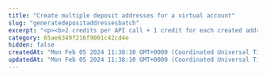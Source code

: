 ```yaml
---
title: "Create multiple deposit addresses for a virtual account"
slug: "generatedepositaddressesbatch"
excerpt: "<p><b>2 credits per API call + 1 credit for each created address<br/>\nOn Flow, additional 3000 credits are consumed for <a href=\"https://apidoc.tatum.io/tag/Flow#operation/FlowGenerateAddress\" target=\"_blank\">each created address</a>.</b></p>\n<p>Create multiple deposit addresses associated with a virtual account.</p>\n<p>When you have multiple deposit addresses created for the same virtual account, you aggregate various blockchain transactions from different addresses under a single account.<br/>You can deposit funds from another blockchain address to a deposit address associated with the virtual account, and the funds will be credited to that virtual account.</p>\n<p><b>Scanning for incoming deposits</b><br/>\nBy default, deposit addresses are scanned for incoming deposits. Deposit addresses are automatically synchronized with the associated virtual account, and you can see incoming deposits on the virtual account.<br/>Scanning deposit addresses for incoming deposits consumes <b>20 credits per address per day</b>.</p>\n<p>If you want to be notified about certain events occurring on the deposit addresses, <a href=\"https://apidoc.tatum.io/tag/Notification-subscriptions#operation/createSubscription\" target=\"_blank\">subscribe for notifications</a>.</p>\n<p><b>Virtual account cryptocurrency</b></p>\n<p>Depending on the cryptocurrency of the virtual account, this API generates:</p>\n<ul>\n<li><b>Public address</b> for BTC, BCH, ETH, or LTC</li>\n<li><b>DestinationTag</b> for XRP</li>\n<li><b>Message</b> for XLM</li>\n</ul>\n<p>For fore information about supported blockchains and address types, see the <a href=\"https://apidoc.tatum.io/tag/Account#operation/createAccount\" target=\"_blank\">API for creating virtual accounts</a>.</p>\n<p>Deposit addresses are generated in the natural order of the extended public key provided in the virtual account. The derivation index is the representation of that order; it starts from 0 and ends at 2^31.</p>\n<p>When a new deposit address is generated, the last not used index is used to generate the address. You can skip some addresses to a different index, which means all the skipped addresses will no longer be used.</p>"
category: 65ae6349f216f9001c42cd4e
hidden: false
createdAt: "Mon Feb 05 2024 11:38:10 GMT+0000 (Coordinated Universal Time)"
updatedAt: "Mon Feb 05 2024 11:38:10 GMT+0000 (Coordinated Universal Time)"
---
```

